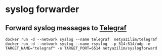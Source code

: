 # syslog forwarder
## Forward syslog messages to [Telegraf](https://docs.influxdata.com/telegraf/)

```
docker run -d --network syslog --name telegraf  netyazilim/telegraf 
docker run -d --network syslog --name rsyslog  -p 514:514/udp -e TARGET_NAME="telegraf" -e TARGET_PORT=6514 netyazilim/syslogforward 
```
